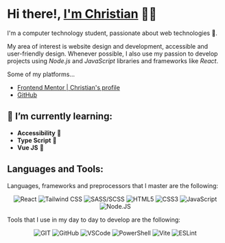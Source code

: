 # Hi there!, [**I'm Christian**](https://github.com/FLCHRIS) :man_technologist:

I'm a computer technology student, passionate about web technologies :sparkling_heart:.

My area of interest is website design and development, accessible and user-friendly design. Whenever possible, I also use my passion to develop projects using *Node.js* and *JavaScript* libraries and frameworks like *React*.

Some of my platforms...

- [Frontend Mentor | Christian's profile](https://www.frontendmentor.io/profile/FLCHRIS)
- [GitHub](https://github.com/FLCHRIS)

## :seedling: **I’m currently learning:**

- **Accessibility** :purple_heart:
- **Type Script** :purple_heart:
- **Vue JS** :purple_heart:

## **Languages and Tools:**

Languages, frameworks and preprocessors that I master are the following:

<div align='center'>

![React](https://img.shields.io/badge/REACT-61DAFB?style=for-the-badge&logo=react&logoColor=black)
![Tailwind CSS](https://img.shields.io/badge/TAILWINDCSS-06B6D4?style=for-the-badge&logo=tailwindcss&logoColor=white)
![SASS/SCSS](https://img.shields.io/badge/SASS-CC6699?style=for-the-badge&logo=Sass&logoColor=white)
![HTML5](https://img.shields.io/badge/HTML5-E34F26?style=for-the-badge&logo=html5&logoColor=white)
![CSS3](https://img.shields.io/badge/CSS3-1572B6?style=for-the-badge&logo=css3&logoColor=white)
![JavaScript](https://img.shields.io/badge/JAVASCRIPT-F7DF1E?style=for-the-badge&logo=JavaScript&logoColor=black)
![Node.JS](https://img.shields.io/badge/NODEJS-339933?style=for-the-badge&logo=Node.js&logoColor=white)

</div>

Tools that I use in my day to day to develop are the following:

<div align='center'>

![GIT](https://img.shields.io/badge/GIT-F05032?style=for-the-badge&logo=git&logoColor=white)
![GitHub](https://img.shields.io/badge/Github-181717?style=for-the-badge&logo=github&logoColor=white)
![VSCode](https://img.shields.io/badge/Vscode-007ACC?style=for-the-badge&logo=visualstudiocode&logoColor=white)
![PowerShell](https://img.shields.io/badge/powershell-5391FE?style=for-the-badge&logo=powershell&logoColor=white)
![Vite](https://img.shields.io/badge/VITE-646CFF?style=for-the-badge&logo=vite&logoColor=white)
![ESLint](https://img.shields.io/badge/eslint-4B32C3?style=for-the-badge&logo=eslint&logoColor=white)

</div>
